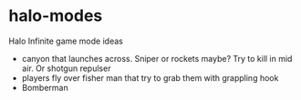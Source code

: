 # halo-modes
Halo Infinite game mode ideas

- canyon that launches across. Sniper or rockets maybe?
Try to kill in mid air. Or shotgun repulser 
- players fly over fisher man that try to grab them with grappling hook
- Bomberman

